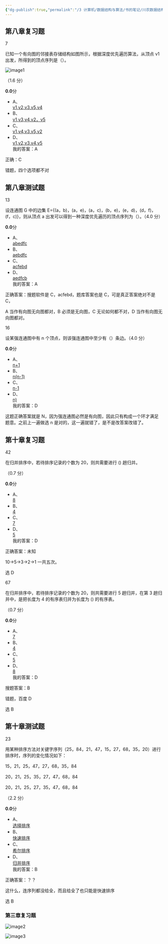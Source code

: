 ```yaml
---
{"dg-publish":true,"permalink":"/3 计算机/数据结构与算法/书的笔记/川农数据结构/不知道选什么/","title":"不知道选什么"}
---
```



## 第八章复习题
7

已知一个有向图的邻接表存储结构如图所示，根据深度优先遍历算法，从顶点 v1 出发，所得到的顶点序列是（）。

![image1](/img/user/resources/attachments/image1-56.png)

（1.6 分）

**0.0**分
- A、  
  [v1,v2,v3,v5,v4](javascript:void(0);)
- B、  
  [v1,v3,v4,v2，v5](javascript:void(0);)
- C、  
  [v1,v4,v3,v5,v2](javascript:void(0);)
- D、  
  [v1,v2,v3,v4,v5](javascript:void(0);)  
我的答案：A

正确：C

错题，四个选项都不对

## 第八章测试题
13

设连通图 G 中的边集 E={(a，b)，(a，e)，(a，c)，(b，e)，(e，d)，(d，f)，(f，c)}，则从顶点 a 出发可以得到一种深度优先遍历的顶点序列为（）。（4.0 分）

**0.0**分
- A、  
  [abedfc](javascript:void(0);)
- B、  
  [aebdfc](javascript:void(0);)
- C、  
  [acfebd](javascript:void(0);)
- D、  
  [aedfcb](javascript:void(0);)  
我的答案：A

正确答案：搜题软件是 C，acfebd，题库答案也是 C，可是真正答案绝对不是 C，

A 当作有向图无向图都对，B 必须是无向图，C 无论如何都不对，D 当作有向图无向图都对。

16

设某强连通图中有 n 个顶点，则该强连通图中至少有（）条边。（4.0 分）

**0.0**分
- A、  
  [n+1](javascript:void(0);)
- B、  
  [n(n-1)](javascript:void(0);)
- C、  
  [n-1](javascript:void(0);)
- D、  
  [n)](javascript:void(0);)  
我的答案：D

这题正确答案就是 N，因为强连通图必然是有向图，因此只有构成一个环才满足题意。之前上一遍做选 n 是对的，这一遍就错了，是不是改答案改错了。

## 第十章复习题
42

在归并排序中，若待排序记录的个数为 20，则共需要进行 () 趟归并。

（0.7 分）

**0.0**分
- A、  
  [8](javascript:void(0);)
- B、  
  [4](javascript:void(0);)
- C、  
  [7](javascript:void(0);)
- D、  
  [5](javascript:void(0);)  
我的答案：D

正确答案：未知

10-\>5-\>3-\>2-\>1 一共五次。

选 D

67

在归并排序中，若待排序记录的个数为 20，则共需要进行 5 趟归并，在第 3 趟归并中，是把长度为 4 的有序表归并为长度为 () 的有序表。

（0.7 分）

**0.0**分
- A、  
  [7](javascript:void(0);)
- B、  
  [4](javascript:void(0);)
- C、  
  [5](javascript:void(0);)
- D、  
  [8](javascript:void(0);)  
我的答案：D

搜题答案：B

错题，百度 D

选 B

## 第十章测试题
23

用某种排序方法对关键字序列（25，84，21，47，15，27，68，35，20）进行排序时，序列的变化情况如下：

15，21，25，47，27，68，35，84

20，21，25，35，27，47，68，84

20，21，25，27，35，47，68，84

（2.2 分）

**0.0**分
- A、  
  [选择排序](javascript:void(0);)
- B、  
  [快速排序](javascript:void(0);)
- C、  
  [希尔排序](javascript:void(0);)
- D、  
  [归并排序](javascript:void(0);)  
我的答案：B

正确答案：？？

这什么，连序列都没给全，而且给全了也只能是快速排序

选 B

### 第三章复习题

![image2](/img/user/resources/attachments/image2-31.png)

![image3](/img/user/resources/attachments/image3-20.png)